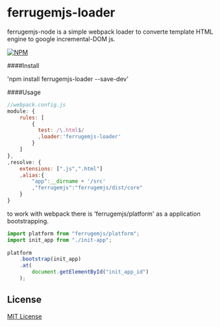 # ferrugemjs-loader
ferrugemjs-node is a simple webpack loader to converte template HTML engine to google incremental-DOM js.

[![NPM](https://nodei.co/npm/ferrugemjs-loader.png?downloads=true&downloadRank=true&stars=true)](https://nodei.co/npm/ferrugemjs-loader/)

####Install

'npm install ferrugemjs-loader --save-dev'

####Usage

```js
//webpack.config.js 
module: {
    rules: [
        {
          test: /\.html$/
          ,loader:'ferrugemjs-loader'
        }
    ]
},
,resolve: {
    extensions: [".js",".html"]
    ,alias:{    		
    	"app":__dirname + '/src'
    	,"ferrugemjs":"ferrugemjs/dist/core"
    }    
}
```
to work with webpack there is 'ferrugemjs/platform' as a application bootstrapping.

```typescript
import platform from "ferrugemjs/platform";
import init_app from "./init-app";
 
platform
    .bootstrap(init_app)
    .at(
        document.getElementById("init_app_id")
    );
```


## License

[MIT License](http://en.wikipedia.org/wiki/MIT_License)

